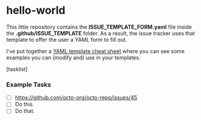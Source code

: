 # hello-world
This little repository contains the **ISSUE_TEMPLATE_FORM.yaml** file inside the **.github/ISSUE_TEMPLATE** folder. As a result, the issue tracker uses that template to offer the user a YAML form to fill out.

I've put together a [YAML template cheat sheet](https://gist.github.com/Elliria/ee13ed5201aaaac6f77f55290f189f0a) where you can see some examples you can (modify and) use in your templates.

[tasklist]
### Example Tasks
- [ ] https://github.com/octo-org/octo-repo/issues/45
- [ ] Do this.
- [ ] Do that.

